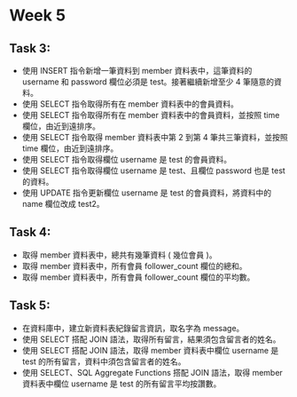 # Week 5
## Task 3:
*  使⽤ INSERT 指令新增⼀筆資料到 member 資料表中，這筆資料的 username 和 password 欄位必須是 test。接著繼續新增⾄少 4 筆隨意的資料。
*  使⽤ SELECT 指令取得所有在 member 資料表中的會員資料。
*  使⽤ SELECT 指令取得所有在 member 資料表中的會員資料，並按照 time 欄位，由近到遠排序。
*  使⽤ SELECT 指令取得 member 資料表中第 2 到第 4 筆共三筆資料，並按照 time 欄位，由近到遠排序。
*  使⽤ SELECT 指令取得欄位 username 是 test 的會員資料。
*  使⽤ SELECT 指令取得欄位 username 是 test、且欄位 password 也是 test 的資料。
*  使⽤ UPDATE 指令更新欄位 username 是 test 的會員資料，將資料中的 name 欄位改成 test2。
## Task 4:
*  取得 member 資料表中，總共有幾筆資料 ( 幾位會員 )。
*  取得 member 資料表中，所有會員 follower_count 欄位的總和。
*  取得 member 資料表中，所有會員 follower_count 欄位的平均數。
## Task 5:
*  在資料庫中，建立新資料表紀錄留⾔資訊，取名字為 message。
*  使⽤ SELECT 搭配 JOIN 語法，取得所有留⾔，結果須包含留⾔者的姓名。
*  使⽤ SELECT 搭配 JOIN 語法，取得 member 資料表中欄位 username 是 test 的所有留⾔，資料中須包含留⾔者的姓名。
*  使⽤ SELECT、SQL Aggregate Functions 搭配 JOIN 語法，取得 member 資料表中欄位 username 是 test 的所有留⾔平均按讚數。
